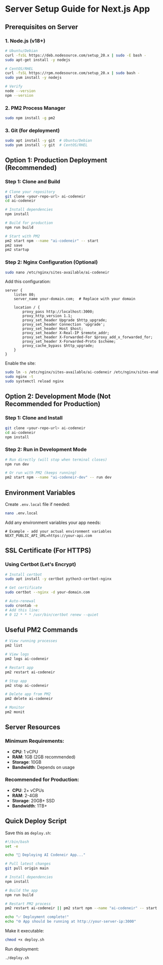 # Server Setup Guide for Next.js App

## Prerequisites on Server

### 1. Node.js (v18+)
```bash
# Ubuntu/Debian
curl -fsSL https://deb.nodesource.com/setup_20.x | sudo -E bash -
sudo apt-get install -y nodejs

# CentOS/RHEL
curl -fsSL https://rpm.nodesource.com/setup_20.x | sudo bash -
sudo yum install -y nodejs

# Verify
node --version
npm --version
```

### 2. PM2 Process Manager
```bash
sudo npm install -g pm2
```

### 3. Git (for deployment)
```bash
sudo apt install -y git  # Ubuntu/Debian
sudo yum install -y git  # CentOS/RHEL
```

## Option 1: Production Deployment (Recommended)

### Step 1: Clone and Build
```bash
# Clone your repository
git clone <your-repo-url> ai-codeneir
cd ai-codeneir

# Install dependencies
npm install

# Build for production
npm run build

# Start with PM2
pm2 start npm --name "ai-codeneir" -- start
pm2 save
pm2 startup
```

### Step 2: Nginx Configuration (Optional)
```bash
sudo nano /etc/nginx/sites-available/ai-codeneir
```

Add this configuration:
```nginx
server {
    listen 80;
    server_name your-domain.com;  # Replace with your domain

    location / {
        proxy_pass http://localhost:3000;
        proxy_http_version 1.1;
        proxy_set_header Upgrade $http_upgrade;
        proxy_set_header Connection 'upgrade';
        proxy_set_header Host $host;
        proxy_set_header X-Real-IP $remote_addr;
        proxy_set_header X-Forwarded-For $proxy_add_x_forwarded_for;
        proxy_set_header X-Forwarded-Proto $scheme;
        proxy_cache_bypass $http_upgrade;
    }
}
```

Enable the site:
```bash
sudo ln -s /etc/nginx/sites-available/ai-codeneir /etc/nginx/sites-enabled/
sudo nginx -t
sudo systemctl reload nginx
```

## Option 2: Development Mode (Not Recommended for Production)

### Step 1: Clone and Install
```bash
git clone <your-repo-url> ai-codeneir
cd ai-codeneir
npm install
```

### Step 2: Run in Development Mode
```bash
# Run directly (will stop when terminal closes)
npm run dev

# Or run with PM2 (keeps running)
pm2 start npm --name "ai-codeneir-dev" -- run dev
```

## Environment Variables

Create `.env.local` file if needed:
```bash
nano .env.local
```

Add any environment variables your app needs:
```
# Example - add your actual environment variables
NEXT_PUBLIC_API_URL=https://your-api.com
```

## SSL Certificate (For HTTPS)

### Using Certbot (Let's Encrypt)
```bash
# Install certbot
sudo apt install -y certbot python3-certbot-nginx

# Get certificate
sudo certbot --nginx -d your-domain.com

# Auto-renewal
sudo crontab -e
# Add this line:
# 0 12 * * * /usr/bin/certbot renew --quiet
```

## Useful PM2 Commands

```bash
# View running processes
pm2 list

# View logs
pm2 logs ai-codeneir

# Restart app
pm2 restart ai-codeneir

# Stop app
pm2 stop ai-codeneir

# Delete app from PM2
pm2 delete ai-codeneir

# Monitor
pm2 monit
```

## Server Resources

### Minimum Requirements:
- **CPU**: 1 vCPU
- **RAM**: 1GB (2GB recommended)
- **Storage**: 10GB
- **Bandwidth**: Depends on usage

### Recommended for Production:
- **CPU**: 2+ vCPUs
- **RAM**: 2-4GB
- **Storage**: 20GB+ SSD
- **Bandwidth**: 1TB+

## Quick Deploy Script

Save this as `deploy.sh`:
```bash
#!/bin/bash
set -e

echo "🚀 Deploying AI Codeneir App..."

# Pull latest changes
git pull origin main

# Install dependencies
npm install

# Build the app
npm run build

# Restart PM2 process
pm2 restart ai-codeneir || pm2 start npm --name "ai-codeneir" -- start

echo "✅ Deployment complete!"
echo "🌐 App should be running at http://your-server-ip:3000"
```

Make it executable:
```bash
chmod +x deploy.sh
```

Run deployment:
```bash
./deploy.sh
```

